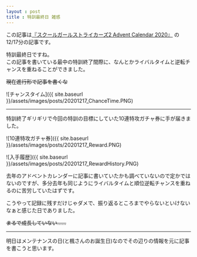 ```yaml
---
layout : post
title : 特訓最終日 雑感
---
```


この記事は[『スクールガールストライカーズ2 Advent Calendar 2020』](https://adventar.org/calendars/5395) の12/17分の記事です。

特訓最終日ですね。  
この記事を書いている最中の特訓終了間際に、なんとかライバルタイムと逆転チャンスを重ねることができました。

~~現在進行形で記事を書くな~~

![チャンスタイム]({{ site.baseurl }}/assets/images/posts/20201217_ChanceTime.PNG)

---

特訓終了ギリギリで今回の特訓の目標にしていた10連特攻ガチャ券に手が届きました。

![10連特攻ガチャ券]({{ site.baseurl }}/assets/images/posts/20201217_Reward.PNG)

![入手履歴]({{ site.baseurl }}/assets/images/posts/20201217_RewardHistory.PNG)


去年のアドベントカレンダーに記事に書いていたかも調べていないので定かではないのですが、多分去年も同じようにライバルタイムと順位逆転チャンスを重ねるのに苦労していたはずです。

こうやって記録に残すだけじゃダメで、振り返るところまでやらないといけないなぁと感じた日でありました。

~~まるで成長していない……~~

---

明日はメンテナンスの日(と楓さんのお誕生日)なのでその辺りの情報を元に記事を書こうと思います。
